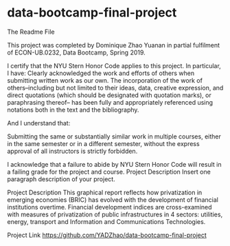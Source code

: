 # data-bootcamp-final-project

The Readme File 

This project was completed by Dominique Zhao Yuanan in partial fulfilment of ECON-UB.0232, Data Bootcamp, Spring 2019. 

I certify that the NYU Stern Honor Code applies to this project. In particular, I have: Clearly acknowledged the work and efforts of others when submitting written work as our own. The incorporation of the work of others–including but not limited to their ideas, data, creative expression, and direct quotations (which should be designated with quotation marks), or paraphrasing thereof– has been fully and appropriately referenced using notations both in the text and the bibliography. 

And I understand that: 

Submitting the same or substantially similar work in multiple courses, either in the same semester or in a different semester, without the express approval of all instructors is strictly forbidden.

I acknowledge that a failure to abide by NYU Stern Honor Code will result in a failing grade for the project and course. Project Description Insert one paragraph description of your project.

Project Description
This graphical report reflects how  privatization in emerging economies (BRIC) has evolved with the development of financial institutions overtime. Financial development indices are cross-examined with measures of privatization of public  infrastructures in 4 sectors: utilities, energy, transport and Information and Communications Technologies.

Project Link
https://github.com/YADZhao/data-bootcamp-final-project

